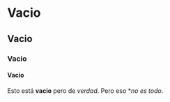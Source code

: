 # Vacio
## Vacio
### Vacio
#### Vacio

Esto está **vacio** pero de *verdad*. Pero eso **no es *todo**.
